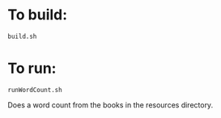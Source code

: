 
# To build:

`build.sh`


# To run:

`runWordCount.sh`

Does a word count from the books in the resources directory.